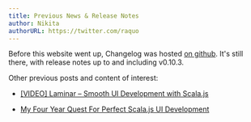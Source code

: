 ```yaml
---
title: Previous News & Release Notes
author: Nikita
authorURL: https://twitter.com/raquo
---
```


Before this website went up, Changelog was hosted [on github](https://github.com/raquo/Laminar/blob/master/CHANGELOG.md). It's still there, with release notes up to and including v0.10.3.

Other previous posts and content of interest:

* [[VIDEO] Laminar – Smooth UI Development with Scala.js](https://www.youtube.com/watch?v=L_AHCkl6L-Q)

* [My Four Year Quest For Perfect Scala.js UI Development](https://dev.to/raquo/my-four-year-quest-for-perfect-scala-js-ui-development-b9a)
